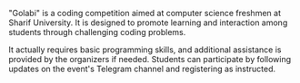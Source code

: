 "Golabi" is a coding competition aimed at computer science freshmen at Sharif University. It is designed to promote learning and interaction among students through challenging coding problems.

It actually requires basic programming skills, and additional assistance is provided by the organizers if needed. Students can participate by following updates on the event's Telegram channel and registering as instructed.
